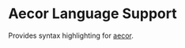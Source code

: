 # Aecor Language Support

Provides syntax highlighting for [aecor](https://github.com/mustafaquraish/aecor/).